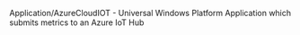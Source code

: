 Application/AzureCloudIOT - Universal Windows Platform Application which submits metrics to an Azure IoT Hub

